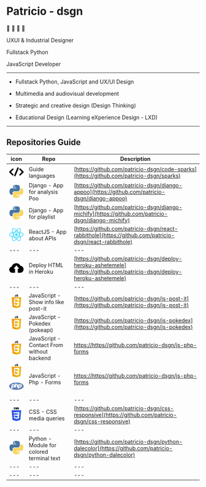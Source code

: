 # Patricio - dsgn

🦊 🚀 💭 👾

UXUI & Industrial Designer

Fullstack Python

JavaScript Developer

---

- Fullstack Python, JavaScript and UX/UI Design

- Multimedia and audiovisual development

- Strategic and creative design (Design Thinking)

- Educational Design (Learning eXperience Design - LXD)

---

## Repositories Guide

| icon | Repo | Description |
| --- | --- | --- |
| ![alt react](./icon/__code.svg "languages")        | Guide languages                                   | [https://github.com/patricio-dsgn/code-sparks](https://github.com/patricio-dsgn/sparks) |
| ![alt react](./icon/__python.svg "python")         | Django - App for analysis Poo                     | [https://github.com/patricio-dsgn/django-appoo](https://github.com/patricio-dsgn/django-appoo) |
| ![alt react](./icon/__python.svg "python")         | Django - App for playlist                         | [https://github.com/patricio-dsgn/django-michify](https://github.com/patricio-dsgn/django-michify) |
| ![alt react](./icon/__react.svg "react")           | ReactJS - App about APIs                          | [https://github.com/patricio-dsgn/react-rabbithole](https://github.com/patricio-dsgn/react-rabbithole) |
| --- | --- | --- |
| ![alt react](./icon/__deploy.svg "deploy")         | Deploy HTML in Heroku                             | [https://github.com/patricio-dsgn/deploy-heroku-ashetemele](https://github.com/patricio-dsgn/deploy-heroku-ashetemele) |
| --- | --- | --- |
| ![alt react](./icon/__javascript.svg "javascript") | JavaScript - Show info like post-it               | [https://github.com/patricio-dsgn/js-post-it](https://github.com/patricio-dsgn/js-post-it) |
| ![alt react](./icon/__javascript.svg "javascript") | JavaScript - Pokedex (pokeapi)                    | [https://github.com/patricio-dsgn/js-pokedex](https://github.com/patricio-dsgn/js-pokedex) |
| ![alt react](./icon/__javascript.svg "javascript") | JavaScript - Contact From without backend         | [https://https//github.com/patricio-dsgn/js-php-forms](https://https//github.com/patricio-dsgn/js-php-forms) |
| ![alt react](./icon/__javascript.svg "javascript") ![alt react](./icon/__php.svg "php") | JavaScript - Php - Forms | [https://https//github.com/patricio-dsgn/js-php-forms](https://https//github.com/patricio-dsgn/js-php-postalservice) |
| --- | --- | --- |
| ![alt react](./icon/__css.svg "css")               | CSS - CSS media queries                           | [https://github.com/patricio-dsgn/css-responsive](https://github.com/patricio-dsgn/css-responsive) |
| --- | --- | --- |
| ![alt react](./icon/__python.svg "python")         | Python - Module for colored terminal text         | [https://github.com/patricio-dsgn/python-dalecolor](https://github.com/patricio-dsgn/python-dalecolor) |
| --- | --- | --- |
| --- | --- | --- |
